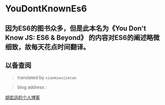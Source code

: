 # YouDontKnownEs6


## 因为ES6的图书众多，但是此本名为《You Don't Know JS: ES6 & Beyond》 的内容对ES6的阐述略微细致，故每天花点时间翻译。


## 以备查阅


> translated by `xiaomiwujiecao`

>blog address :

[胡宏运的个人博客](xiaomiwujiecao.com)
